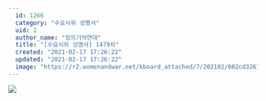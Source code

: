 ```yaml
---
  id: 1266
  category: "수요시위 성명서"
  uid: 2
  author_name: "정의기억연대"
  title: "[수요시위 성명서] 1479차"
  created: "2021-02-17 17:26:22"
  updated: "2021-02-17 17:26:22"
  image: "https://r2.womenandwar.net/kboard_attached/7/202102/602cd326150c65671364.jpg"
---
```

![](https://r2.womenandwar.net/kboard_attached/7/202102/602cd326150c65671364.jpg)